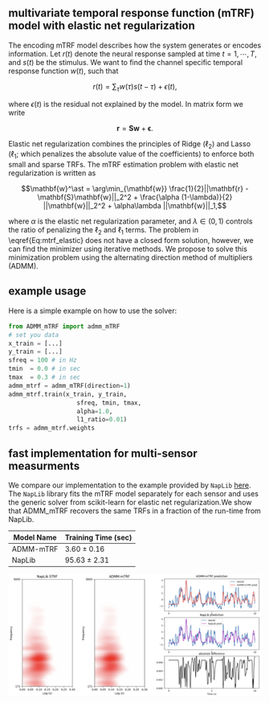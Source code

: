 ## multivariate temporal response function (mTRF) model with elastic net regularization
The encoding mTRF model describes how the system generates or encodes information.
Let $r(t)$ denote the neural response sampled at time $t=1,\cdots,T$, and $s(t)$ be the stimulus.
We want to find the channel specific temporal response function $w(t)$, such that

$$r(t) = \sum_{\tau} w(\tau) s(t-\tau) + \epsilon (t),$$

where $\epsilon(t)$ is the residual not explained by the model. In matrix form we write

$$\mathbf{r}= \mathbf{S} \mathbf{w}+ \boldsymbol{\epsilon}.$$

Elastic net regularization combines the principles of Ridge ($\ell_2$) and Lasso
($\ell_1$; which penalizes the absolute value of the coefficients) to enforce
both small and sparse TRFs. The mTRF estimation problem with elastic net
regularization is written as

$$\mathbf{w}^\ast = \arg\min_{\mathbf{w}} \frac{1}{2}||\mathbf{r} - \mathbf{S}\mathbf{w}||_2^2 + \frac{\alpha (1-\lambda)}{2} ||\mathbf{w}||_2^2 + \alpha\lambda ||\mathbf{w}||_1,$$

where $\alpha$ is the elastic net regularization parameter, and
$\lambda\in(0,1)$ controls the ratio of penalizing the $\ell_2$ and $\ell_1$
terms. The problem in \eqref{Eq:mtrf_elastic} does not have a closed form
solution, however, we can find the minimizer using iterative methods. We propose
to solve this minimization problem using the alternating direction method of
multipliers (ADMM).

## example usage
Here is a simple example on how to use the solver:

```python
from ADMM_mTRF import admm_mTRF
# set you data
x_train = [...]
y_train = [...]
sfreq = 100 # in Hz
tmin  = 0.0 # in sec
tmax  = 0.3 # in sec
admm_mtrf = admm_mTRF(direction=1)
admm_mtrf.train(x_train, y_train,
                   sfreq, tmin, tmax,
                   alpha=1.0,
                   l1_ratio=0.01)
trfs = admm_mtrf.weights
```

## fast implementation for multi-sensor measurments
We compare our implementation to the example provided by `NapLib` [here](https://naplib-python.readthedocs.io/en/latest/auto_examples/strf_fitting/plot_STRF_fitting_basics.html). The `NapLib` library fits the mTRF model separately for each sensor and uses the generic solver from scikit-learn for elastic net regularization.We show that ADMM_mTRF recovers the same TRFs in a fraction of the run-time from NapLib. 

| Model Name | Training Time (sec) |
|------------|---------------------|
| ADMM-mTRF  |   3.60 $\pm$ 0.16   |
| NapLib     |  95.63 $\pm$ 2.31   |

![Example Filter](./example/Example.png)


